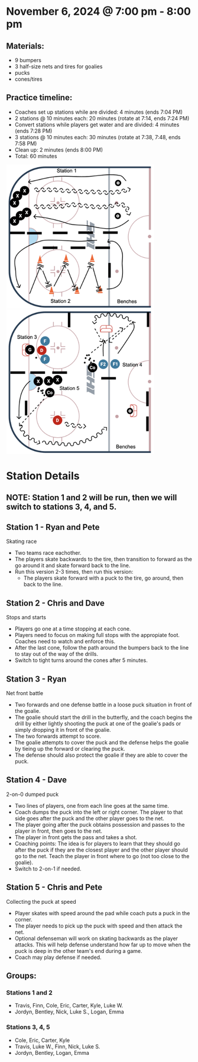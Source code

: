 
# November 6, 2024 @ 7:00 pm - 8:00 pm

## Materials:
- 9 bumpers
- 3 half-size nets and tires for goalies
- pucks
- cones/tires

## Practice timeline:
- Coaches set up stations while are divided: 4 minutes (ends 7:04 PM)
- 2 stations @ 10 minutes each: 20 minutes (rotate at 7:14, ends 7:24 PM)
- Convert stations while players get water and are divided: 4 minutes (ends 7:28 PM)
- 3 stations @ 10 minutes each: 30 minutes (rotate at 7:38, 7:48, ends 7:58 PM)
- Clean up: 2 minutes (ends 8:00 PM)
- Total: 60 minutes

<img src="https://github.com/salter14/hockey/blob/main/drill_diagrams/Practice_layout_20241106_pt1.png" alt="alt" width="400px"> <img src="https://github.com/salter14/hockey/blob/main/drill_diagrams/Practice_layout_20241106_pt2.png" alt="alt" width="400px">

# Station Details
## NOTE: Station 1 and 2 will be run, then we will switch to stations 3, 4, and 5.

## Station 1 - Ryan and Pete
Skating race
- Two teams race eachother.
- The players skate backwards to the tire, then transition to forward as the go around it and skate forward back to the line.
- Run this version 2-3 times, then run this version:
  - The players skate forward with a puck to the tire, go around, then back to the line.

## Station 2 - Chris and Dave
Stops and starts
- Players go one at a time stopping at each cone.
- Players need to focus on making full stops with the appropiate foot. Coaches need to watch and enforce this.
- After the last cone, follow the path around the bumpers back to the line to stay out of the way of the drills.
- Switch to tight turns around the cones after 5 minutes.

## Station 3 - Ryan
Net front battle
- Two forwards and one defense battle in a loose puck situation in front of the goalie.
- The goalie should start the drill in the butterfly, and the coach begins the drill by either lightly shooting the puck at one of the goalie's pads or simply dropping it in front of the goalie.
- The two forwards attempt to score.
- The goalie attempts to cover the puck and the defense helps the goalie by tieing up the forward or clearing the puck.
- The defense should also protect the goalie if they are able to cover the puck.

## Station 4 - Dave
2-on-0 dumped puck
- Two lines of players, one from each line goes at the same time.
- Coach dumps the puck into the left or right corner. The player to that side goes after the puck and the other player goes to the net.
- The player going after the puck obtains possession and passes to the player in front, then goes to the net.
- The player in front gets the pass and takes a shot.
- Coaching points: The idea is for players to learn that they should go after the puck if they are the closest player and the other player should go to the net. Teach the player in front where to go (not too close to the goalie).
- Switch to 2-on-1 if needed.

## Station 5 - Chris and Pete
Collecting the puck at speed
- Player skates with speed around the pad while coach puts a puck in the corner.
- The player needs to pick up the puck with speed and then attack the net.
- Optional defenseman will work on skating backwards as the player attacks. This will help defense understand how far up to move when the puck is deep in the other team's end during a game.
- Coach may play defense if needed. 


## Groups:

### Stations 1 and 2
- Travis, Finn, Cole, Eric, Carter, Kyle, Luke W.
- Jordyn, Bentley, Nick, Luke S., Logan, Emma

### Stations 3, 4, 5
- Cole, Eric, Carter, Kyle
- Travis, Luke W., Finn, Nick, Luke S.
- Jordyn, Bentley, Logan, Emma
